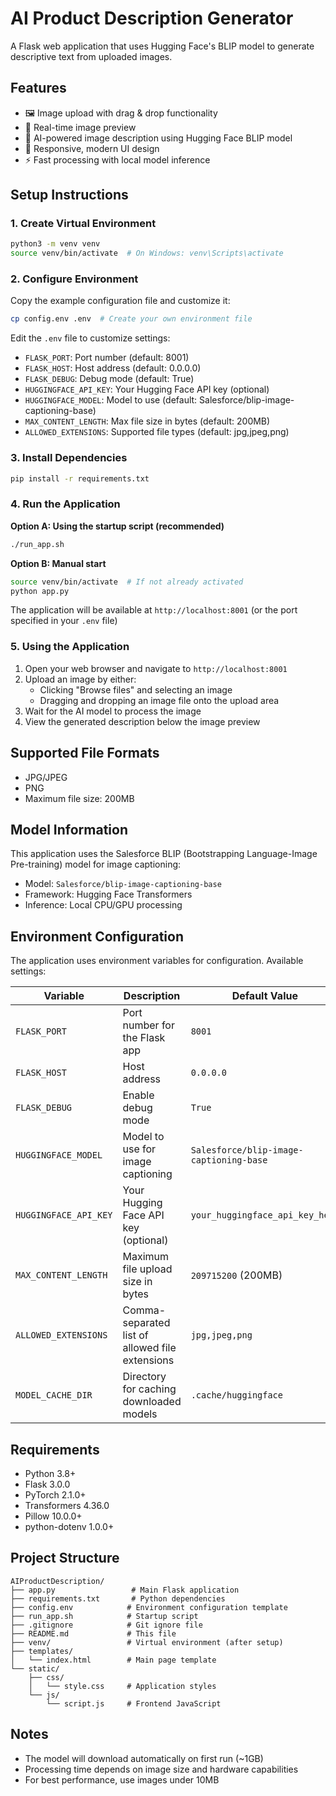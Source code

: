 # AI Product Description Generator

A Flask web application that uses Hugging Face's BLIP model to generate descriptive text from uploaded images.

## Features

- 🖼️ Image upload with drag & drop functionality
- 📸 Real-time image preview
- 🤖 AI-powered image description using Hugging Face BLIP model
- 📱 Responsive, modern UI design
- ⚡ Fast processing with local model inference

## Setup Instructions

### 1. Create Virtual Environment

```bash
python3 -m venv venv
source venv/bin/activate  # On Windows: venv\Scripts\activate
```

### 2. Configure Environment

Copy the example configuration file and customize it:
```bash
cp config.env .env  # Create your own environment file
```

Edit the `.env` file to customize settings:
- `FLASK_PORT`: Port number (default: 8001)
- `FLASK_HOST`: Host address (default: 0.0.0.0)
- `FLASK_DEBUG`: Debug mode (default: True)
- `HUGGINGFACE_API_KEY`: Your Hugging Face API key (optional)
- `HUGGINGFACE_MODEL`: Model to use (default: Salesforce/blip-image-captioning-base)
- `MAX_CONTENT_LENGTH`: Max file size in bytes (default: 200MB)
- `ALLOWED_EXTENSIONS`: Supported file types (default: jpg,jpeg,png)

### 3. Install Dependencies

```bash
pip install -r requirements.txt
```

### 4. Run the Application

**Option A: Using the startup script (recommended)**
```bash
./run_app.sh
```

**Option B: Manual start**
```bash
source venv/bin/activate  # If not already activated
python app.py
```

The application will be available at `http://localhost:8001` (or the port specified in your `.env` file)

### 5. Using the Application

1. Open your web browser and navigate to `http://localhost:8001`
2. Upload an image by either:
   - Clicking "Browse files" and selecting an image
   - Dragging and dropping an image file onto the upload area
3. Wait for the AI model to process the image
4. View the generated description below the image preview

## Supported File Formats

- JPG/JPEG
- PNG
- Maximum file size: 200MB

## Model Information

This application uses the Salesforce BLIP (Bootstrapping Language-Image Pre-training) model for image captioning:
- Model: `Salesforce/blip-image-captioning-base`
- Framework: Hugging Face Transformers
- Inference: Local CPU/GPU processing

## Environment Configuration

The application uses environment variables for configuration. Available settings:

| Variable | Description | Default Value |
|----------|-------------|---------------|
| `FLASK_PORT` | Port number for the Flask app | `8001` |
| `FLASK_HOST` | Host address | `0.0.0.0` |
| `FLASK_DEBUG` | Enable debug mode | `True` |
| `HUGGINGFACE_MODEL` | Model to use for image captioning | `Salesforce/blip-image-captioning-base` |
| `HUGGINGFACE_API_KEY` | Your Hugging Face API key (optional) | `your_huggingface_api_key_here` |
| `MAX_CONTENT_LENGTH` | Maximum file upload size in bytes | `209715200` (200MB) |
| `ALLOWED_EXTENSIONS` | Comma-separated list of allowed file extensions | `jpg,jpeg,png` |
| `MODEL_CACHE_DIR` | Directory for caching downloaded models | `.cache/huggingface` |

## Requirements

- Python 3.8+
- Flask 3.0.0
- PyTorch 2.1.0+
- Transformers 4.36.0
- Pillow 10.0.0+
- python-dotenv 1.0.0+

## Project Structure

```
AIProductDescription/
├── app.py                 # Main Flask application
├── requirements.txt       # Python dependencies
├── config.env            # Environment configuration template
├── run_app.sh            # Startup script
├── .gitignore            # Git ignore file
├── README.md             # This file
├── venv/                 # Virtual environment (after setup)
├── templates/
│   └── index.html        # Main page template
└── static/
    ├── css/
    │   └── style.css     # Application styles
    └── js/
        └── script.js     # Frontend JavaScript
```

## Notes

- The model will download automatically on first run (~1GB)
- Processing time depends on image size and hardware capabilities
- For best performance, use images under 10MB
